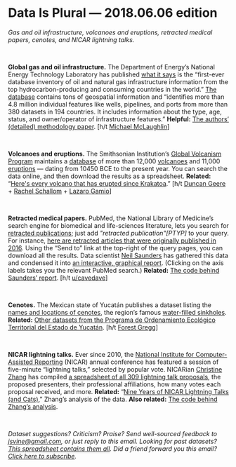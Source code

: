 Data Is Plural — 2018.06.06 edition
===================================

*Gas and oil infrastructure, volcanoes and eruptions, retracted medical papers, cenotes, and NICAR lightning talks.*

&nbsp;

**Global gas and oil infrastructure.** The Department of Energy’s National Energy Technology Laboratory has published [what it says](https://www.energy.gov/fe/articles/netl-led-team-creates-first-ever-international-database-use-preventing-natural-gas) is the “first-ever database inventory of oil and natural gas infrastructure information from the top hydrocarbon-producing and consuming countries in the world.” [The database](https://edx.netl.doe.gov/dataset/global-oil-gas-features-database) contains tons of geospatial information and “identifies more than 4.8 million individual features like wells, pipelines, and ports from more than 380 datasets in 194 countries. It includes information about the type, age, status, and owner/operator of infrastructure features.” **Helpful:** [The authors’ (detailed) methodology paper](https://edx.netl.doe.gov/dataset/development-of-an-open-global-oil-and-gas-infrastructure-inventory-and-geodatabase). [h/t [Michael McLaughlin](http://www.datainnovation.org/2018/05/cataloging-the-global-energy-infrastructure-to-prevent-oil-and-gas-leaks/)]

&nbsp;

**Volcanoes and eruptions.** The Smithsonian Institution’s [Global Volcanism Program](https://volcano.si.edu/) maintains a [database](https://volcano.si.edu/gvp_votw.cfm) of more than 12,000 [volcanoes](https://volcano.si.edu/search_volcano.cfm) and 11,000 [eruptions](https://volcano.si.edu/search_eruption.cfm) — dating from 10450 BCE to the present year. You can search the data online, and then download the results as a spreadsheet. **Related:** “[Here's every volcano that has erupted since Krakatoa](https://www.axios.com/chart-every-volcano-that-erupted-since-krakatoa-467da621-41ba-4efc-99c6-34ff3cb27709.html).” [h/t [Duncan Geere](https://tinyletter.com/duncangeere/letters/s03e19-blocks) + [Rachel Schallom](https://us16.campaign-archive.com/?u=5c12dabe1e59a9fbde1174b8c&id=84a7784f6b) + [Lazaro Gamio](https://twitter.com/LazaroGamio/status/1002273071854743553)]

&nbsp;

**Retracted medical papers.** PubMed, the National Library of Medicine’s search engine for biomedical and life-sciences literature, lets you search for [retracted publications](https://www.ncbi.nlm.nih.gov/pubmedhealth/PMHT0027066/); just add *"retracted publication"[PTYP]* to your query. For instance, [here are retracted articles that were originally published in 2016](https://www.ncbi.nlm.nih.gov/pubmed/?term=%22retracted%20publication%22%5BPTYP%5D%20AND%202016%5BCRDT%5D). Using the “Send to” link at the top-right of the query pages, you can download all the results. Data scientist [Neil Saunders](https://nsaunders.wordpress.com/) has gathered this data and condensed it into [an interactive, graphical report](https://neilfws.github.io/PubMed/pmretract/pmretract.html). (Clicking on the axis labels takes you the relevant PubMed search.) **Related:** [The code behind Saunders’ report](https://github.com/neilfws/PubMed/tree/master/retractions). [h/t [u/cavedave](https://www.reddit.com/r/datasets/comments/8m8pem/pubmed_retractions_report/)]

&nbsp;

**Cenotes.** The Mexican state of Yucatán publishes a dataset listing the [names and locations of cenotes](http://bitacoraordenamiento.yucatan.gob.mx/documentos/detalles.php?IdArchivo=1058), the region’s famous [water-filled sinkholes](https://en.wikipedia.org/wiki/Cenote). **Related:** [Other datasets from the Programa de Ordenamiento Ecológico Territorial del Estado de Yucatán](http://bitacoraordenamiento.yucatan.gob.mx/galeria/index.php). [h/t [Forest Gregg](https://opendata.stackexchange.com/questions/12864/mexican-sinkhole-locations/12866#12866)]

&nbsp;

**NICAR lightning talks.** Ever since 2010, the [National Institute for Computer-Assisted Reporting](https://ire.org/nicar/) (NICAR) annual conference has featured a session of five-minute “lightning talks,” selected by popular vote. NICARian [Christine Zhang](https://twitter.com/christinezhang) has compiled [a spreadsheet of all 309 lightning talk proposals](https://docs.google.com/spreadsheets/d/1mRdBPRHPJHUlbK-kpGIx31Y4o73SXHz_899SQx1rvEY/edit#gid=614018567), the proposed presenters, their professional affiliations, how many votes each proposal received, and more. **Related:** “[Nine Years of NICAR Lightning Talks (and Cats)](https://source.opennews.org/articles/nine-years-nicar-lightning-talks-and-cats/),” Zhang’s analysis of the data. **Also related:** [The code behind Zhang’s analysis](https://github.com/underthecurve/lightning-talks-analysis).

&nbsp;

*Dataset suggestions? Criticism? Praise? Send well-sourced feedback to <jsvine@gmail.com>, or just reply to this email. Looking for past datasets? [This spreadsheet contains them all](https://docs.google.com/spreadsheets/d/1wZhPLMCHKJvwOkP4juclhjFgqIY8fQFMemwKL2c64vk). Did a friend forward you this email? [Click here to subscribe](https://tinyletter.com/data-is-plural).*